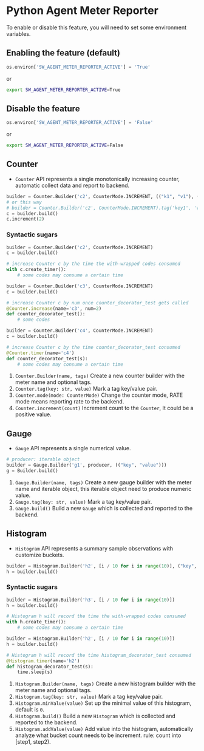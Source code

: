 # Python Agent Meter Reporter

To enable or disable this feature, you will need to set some environment variables.


## Enabling the feature (default)
```Python 
os.environ['SW_AGENT_METER_REPORTER_ACTIVE'] = 'True'
``` 
or
```bash
export SW_AGENT_METER_REPORTER_ACTIVE=True
```

## Disable the feature
```Python 
os.environ['SW_AGENT_METER_REPORTER_ACTIVE'] = 'False'
``` 
or
```bash
export SW_AGENT_METER_REPORTER_ACTIVE=False
```
## Counter
* `Counter` API represents a single monotonically increasing counter, automatic collect data and report to backend.
```python
builder = Counter.Builder('c2', CounterMode.INCREMENT, (("k1", "v1"), ("k2", "v2")))
# or this way
# builder = Counter.Builder('c2', CounterMode.INCREMENT).tag('key1', 'value1').tag('key2', 'value2')
c = builder.build()
c.increment(2)
```
### Syntactic sugars
```python
builder = Counter.Builder('c2', CounterMode.INCREMENT)
c = builder.build()

# increase Counter c by the time the with-wrapped codes consumed
with c.create_timer():
    # some codes may consume a certain time
```

```python
builder = Counter.Builder('c3', CounterMode.INCREMENT)
c = builder.build()

# increase Counter c by num once counter_decorator_test gets called
@Counter.increase(name='c3', num=2)
def counter_decorator_test():
    # some codes
```

```python
builder = Counter.Builder('c4', CounterMode.INCREMENT)
c = builder.build()

# increase Counter c by the time counter_decorator_test consumed
@Counter.timer(name='c4')
def counter_decorator_test(s):
    # some codes may consume a certain time
```

1. `Counter.Builder(name, tags)` Create a new counter builder with the meter name and optional tags.
1. `Counter.tag(key: str, value)` Mark a tag key/value pair.
1. `Counter.mode(mode: CounterMode)` Change the counter mode, RATE mode means reporting rate to the backend.
1. `Counter.increment(count)` Increment count to the `Counter`, It could be a positive value.

## Gauge
* `Gauge` API represents a single numerical value.
```python
# producer: iterable object
builder = Gauge.Builder('g1', producer, (("key", "value")))
g = Builder.build()
```
1. `Gauge.Builder(name, tags)` Create a new gauge builder with the meter name and iterable object, this iterable object need to produce numeric value.
1. `Gauge.tag(key: str, value)` Mark a tag key/value pair.
1. `Gauge.build()` Build a new `Gauge` which is collected and reported to the backend.

## Histogram
* `Histogram` API represents a summary sample observations with customize buckets.
```python
builder = Histogram.Builder('h2', [i / 10 for i in range(10)], ("key", "value"))
h = builder.build()
```
### Syntactic sugars
```python
builder = Histogram.Builder('h3', [i / 10 for i in range(10)])
h = builder.build()

# Histogram h will record the time the with-wrapped codes consumed
with h.create_timer():
    # some codes may consume a certain time
```

```python
builder = Histogram.Builder('h2', [i / 10 for i in range(10)])
h = builder.build()

# Histogram h will record the time histogram_decorator_test consumed
@Histogram.timer(name='h2')
def histogram_decorator_test(s):
    time.sleep(s)
```
1. `Histogram.Builder(name, tags)` Create a new histogram builder with the meter name and optional tags.
1. `Histogram.tag(key: str, value)` Mark a tag key/value pair.
1. `Histogram.minValue(value)` Set up the minimal value of this histogram, default is `0`.
1. `Histogram.build()` Build a new `Histogram` which is collected and reported to the backend.
1. `Histogram.addValue(value)` Add value into the histogram, automatically analyze what bucket count needs to be increment. rule: count into [step1, step2).
